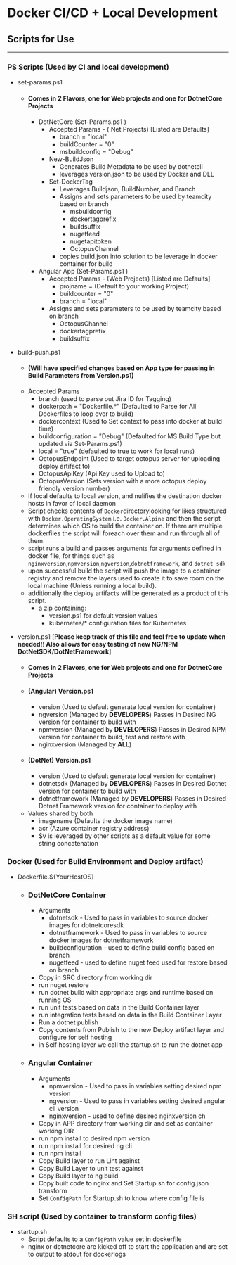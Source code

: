 # Docker CI/CD + Local Development 

## Scripts for Use 
---
### PS Scripts (Used by CI and local development)
- set-params.ps1
    -  #### Comes in 2 Flavors, one for Web projects and one for DotnetCore Projects
        - DotNetCore (Set-Params.ps1 )
            - Accepted Params - (.Net Projects) [Listed     are     Defaults]
                - branch = "local"
                - buildCounter = "0"
                - msbuildconfig = "Debug"
            - New-BuildJson 
                - Generates Build Metadata to be used by dotnetcli
                - leverages version.json to be used by Docker and DLL 
            - Set-DockerTag 
                - Leverages Buildjson, BuildNumber, and Branch 
                - Assigns and sets parameters to be used by teamcity based on branch
                    - msbuildconfig
                    - dockertagprefix
                    - buildsuffix
                    - nugetfeed
                    - nugetapitoken
                    - OctopusChannel
                - copies build.json into solution to be leverage in docker container for build
        - Angular App (Set-Params.ps1 )
            - Accepted Params - (Web Projects) [Listed are      Defaults]
                - projname = (Default  to   your working Project)
                - buildcounter = "0"     
                - branch = "local"
            - Assigns and sets parameters to be used by teamcity based on branch
                - OctopusChannel
                - dockertagprefix
                - buildsuffix
 
- build-push.ps1 
    - #### (Will have specified changes based on App type for passing in Build Parameters from Version.ps1)
    - Accepted Params 
        - branch (used to parse out Jira ID for Tagging)
	    - dockerpath = "Dockerfile.*" (Defaulted to Parse for All Dockerfiles to loop over to build)
	    - dockercontext (Used to Set context to pass into docker at build time)
	    - buildconfiguration = "Debug" (Defaulted for MS Build Type but updated via Set-Params.ps1)
	    - local = "true" (defaulted to true to work for local runs)
	    - OctopusEndpoint (Used to target octopus server for uploading deploy artifact to)
	    - OctopusApiKey (Api Key used to Upload to)
	    - OctopusVersion (Sets version with a more octopus deploy friendly version number)
    - If local defaults to local version, and nulifies the destination docker hosts in favor of local daemon
    - Script checks contents of `Docker`directorylooking for likes structured with `Docker.OperatingSystem` i.e. `Docker.Alpine` and then the script determines which OS to build the container on. If there are multiple dockerfiles the script will foreach over them and run through all of them. 
    - script runs a build and passes arguments for arguments defined in docker file, for things such as `nginxversion`,`npmversion`,`ngversion`,`dotnetframework`, and `dotnet sdk`
    - upon successful build the script will push the image to a container registry and remove the layers used to create it to save room on the local machine (Unless running a local build). 
    - additionally the deploy artifacts will be generated as a product of this script. 
        - a zip containing:
            - version.ps1 for default version values
            - kubernetes/* configuration files for Kubernetes
- version.ps1 [**Please keep track of this file and feel free to update when needed!! Also allows for easy testing of new NG/NPM DotNetSDK/DotNetFramework**]
    -  #### Comes in 2 Flavors, one for Web projects and one for DotnetCore Projects
    -  #### (Angular) Version.ps1 
        - version (Used to default generate local version for container)
        - ngversion (Managed by **DEVELOPERS**) Passes in Desired NG version for container to build with
        - npmversion (Managed by **DEVELOPERS**) Passes in Desired NPM version for container to build, test and restore with
        - nginxversion (Managed by **ALL**) 
    - #### (DotNet) Version.ps1 
        - version (Used to default generate local version for container)
        - dotnetsdk (Managed by **DEVELOPERS**) Passes in Desired Dotnet version for container to build with
        - dotnetframework (Managed by **DEVELOPERS**) Passes in Desired Dotnet Framework version for container to deploy with
    - Values shared by both 
        - imagename (Defaults the docker image name)
        - acr (Azure container registry address)
        - $v is leveraged by other scripts as a default value for some string concatenation

### Docker (Used for Build Environment and Deploy artifact)
- Dockerfile.${YourHostOS}
    - ### DotNetCore Container 
        - Arguments 
            - dotnetsdk - Used to pass in variables to source docker images for dotnetcoresdk
            - dotnetframework - Used to pass in variables to source docker images for dotnetframework
            - buildconfiguration - used to define build config based on branch 
            - nugetfeed - used to define nuget feed used for restore based on branch
        - Copy in SRC directory from working dir 
        - run nuget restore 
        - run dotnet build with appropriate args and runtime based on running OS 
        - run unit tests based on data in the Build Container layer
        - run integration tests based on data in the Build Container Layer
        - Run a dotnet publish 
        - Copy contents from Publish to the new Deploy artifact layer and configure for self hosting 
        - in Self hosting layer we call the startup.sh to run the dotnet app
    - ### Angular Container 
        - Arguments 
            - npmversion - Used to pass in variables setting desired npm version
            - ngversion - Used to pass in variables setting desired angular cli version
            - nginxversion - used to define desired nginxversion
ch
        - Copy in APP directory from working dir and set as container working DIR 
        - run npm install to desired npm version
        - run npm install for desired ng cli 
        - run npm install 
        - Copy Build layer to run Lint against 
        - Copy Build Layer to unit test against
        - Copy Build layer to ng build 
        - Copy built code to nginx and Set Startup.sh for config.json transform
        - Set `ConfigPath` for Startup.sh to know where config file is

### SH script (Used by container to transform config files)
- startup.sh
    - Script defaults to a `ConfigPath` value set in dockerfile
    - nginx or dotnetcore are kicked off to start the application and are set to output to stdout for dockerlogs 
